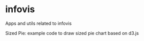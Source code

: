 # infovis
Apps and utils related to infovis

Sized Pie: example code to draw sized pie chart based on d3.js
